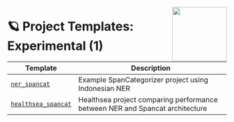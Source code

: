 <a href="https://explosion.ai"><img src="https://explosion.ai/assets/img/logo.svg" width="125" height="125" align="right" /></a>

# 🪐 Project Templates: Experimental (1)

| Template | Description |
| --- | --- |
| [`ner_spancat`](ner_spancat) | Example SpanCategorizer project using Indonesian NER |
| [`healthsea_spancat`](healthsea_spancat) | Healthsea project comparing performance between NER and Spancat architecture |